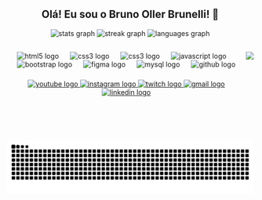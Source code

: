 <h2 align="center">Olá! Eu sou o Bruno Oller Brunelli! 👋</h2>

<div align="center">
  <img src="https://github-readme-stats.vercel.app/api?username=BrunoOller&hide_title=false&hide_rank=false&show_icons=true&include_all_commits=true&count_private=true&disable_animations=false&theme=github_dark&locale=en&hide_border=false&custom_title=Github%20Stats" height="120" alt="stats graph"  />
  <img src="https://streak-stats.demolab.com?user=BrunoOller&locale=en&mode=daily&theme=github_dark&hide_border=false&border_radius=5" height="120" alt="streak graph"  />
  <img src="https://github-readme-stats.vercel.app/api/top-langs?username=BrunoOller&locale=en&hide_title=false&layout=compact&card_width=320&langs_count=10&theme=github_dark&hide_border=false" height="120" alt="languages graph"  />
</div>

<h2></h2>

###

<img align="right" height="150" src="https://cdn.discordapp.com/attachments/1339666452424163429/1339669799277432862/bif.gif?ex=67fab5ba&is=67f9643a&hm=78e2725372ad06055069bca3a2ab2c7f194e09d13966af25e11d72a2576867cc&"  />

###

<div align="center">
  <img src="https://cdn.jsdelivr.net/gh/devicons/devicon/icons/html5/html5-original.svg" height="30" alt="html5 logo"  />
  <img width="15" />
  <img src="https://cdn.jsdelivr.net/gh/devicons/devicon/icons/css3/css3-original.svg" height="30" alt="css3 logo"  />
  <img width="15" />
  <img src="https://cdn.jsdelivr.net/gh/devicons/devicon/icons/php/php-original.svg" height="30" alt="css3 logo"  />
  <img width="15" />
  <img src="https://cdn.simpleicons.org/javascript/F7DF1E" height="30" alt="javascript logo"  />
  <img width="15" />
  <img src="https://cdn.jsdelivr.net/gh/devicons/devicon/icons/bootstrap/bootstrap-original.svg" height="30" alt="bootstrap logo"  />
  <img width="15" />
  <img src="https://skillicons.dev/icons?i=figma" height="30" alt="figma logo"  />
  <img width="15" />
  <img src="https://skillicons.dev/icons?i=mysql" height="30" alt="mysql logo"  />
  <img width="15" />
  <img src="https://skillicons.dev/icons?i=github" height="30" alt="github logo"  />
</div>

###

<div align="center">
  <a href="https://www.youtube.com/@brtrust" target="_blank">
    <img src="https://img.shields.io/static/v1?message=YoutubeGaming&logo=youtube&label=&color=FF0000&logoColor=white&labelColor=&style=for-the-badge" height="30" alt="youtube logo"  />
  </a>
  <a href="https://www.instagram.com/brunoobrunelli/" target="_blank">
    <img src="https://img.shields.io/static/v1?message=Instagram&logo=instagram&label=&color=ff405f&logoColor=white&labelColor=&style=for-the-badge" height="30" alt="instagram logo"  />
  </a>
  <a href="https://www.twitch.tv/brtrust" target="_blank">
    <img src="https://img.shields.io/static/v1?message=Twitch&logo=twitch&label=&color=9146FF&logoColor=white&labelColor=&style=for-the-badge" height="30" alt="twitch logo"  />
  </a>
  <a href="mailto:brunobrunelli4@gmail.com" target="_blank">
    <img src="https://img.shields.io/static/v1?message=Gmail&logo=gmail&label=&color=f30000&logoColor=white&labelColor=&style=for-the-badge" height="30" alt="gmail logo"  />
  </a>
  <a href="https://www.linkedin.com/in/brunoobrunelli/" target="_blank">
    <img src="https://img.shields.io/static/v1?message=LinkedIn&logo=linkedin&label=&color=0077f5&logoColor=white&labelColor=&style=for-the-badge" height="30" alt="linkedin logo"  />
  </a>
</div>


###

<br clear="both">

<h2></h2>

<img src="https://raw.githubusercontent.com/BrunoOller/BrunoOller/output/snake.svg" alt="Snake animation" />

###

<h2></h2>


###
